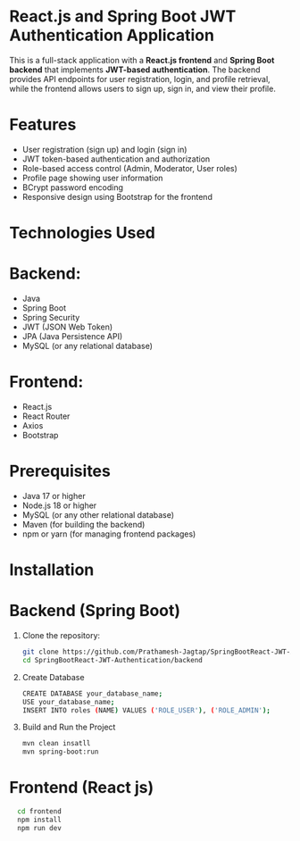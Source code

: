 # React.js and Spring Boot JWT Authentication Application

This is a full-stack application with a **React.js frontend** and **Spring Boot backend** that implements **JWT-based authentication**. The backend provides API endpoints for user registration, login, and profile retrieval, while the frontend allows users to sign up, sign in, and view their profile.

# Features

- User registration (sign up) and login (sign in)
- JWT token-based authentication and authorization
- Role-based access control (Admin, Moderator, User roles)
- Profile page showing user information
- BCrypt password encoding
- Responsive design using Bootstrap for the frontend

# Technologies Used

# Backend:
- Java
- Spring Boot
- Spring Security
- JWT (JSON Web Token)
- JPA (Java Persistence API)
- MySQL (or any relational database)

# Frontend:
- React.js
- React Router
- Axios
- Bootstrap

# Prerequisites

- Java 17 or higher
- Node.js 18 or higher
- MySQL (or any other relational database)
- Maven (for building the backend)
- npm or yarn (for managing frontend packages)

# Installation

# Backend (Spring Boot)

1. Clone the repository:
   
   ```bash
   git clone https://github.com/Prathamesh-Jagtap/SpringBootReact-JWT-Authentication.git
   cd SpringBootReact-JWT-Authentication/backend
   ```

2. Create Database
   
   ```bash
   CREATE DATABASE your_database_name;
   USE your_database_name;
   INSERT INTO roles (NAME) VALUES ('ROLE_USER'), ('ROLE_ADMIN');
   ```
  
3. Build and Run the Project
    ```bash
   mvn clean insatll
   mvn spring-boot:run
   ```

# Frontend (React js)

```bash
  cd frontend
  npm install
  npm run dev
```
